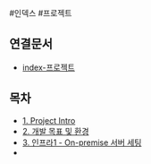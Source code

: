 #인덱스 #프로젝트 

## 연결문서
- [index-프로젝트](../index-프로젝트.md)
## 목차
- [1. Project Intro](1.%20Project%20Intro/1.%20Project%20Intro.md)
- [2. 개발 목표 및 환경](2.%20개발%20목표%20및%20환경/2.%20개발%20목표%20및%20환경.md)
- [3. 인프라1 - On-premise 서버 세팅](3.%20인프라1%20-%20On-premise/3.%20인프라1%20-%20On-premise%20서버%20세팅.md)
- 